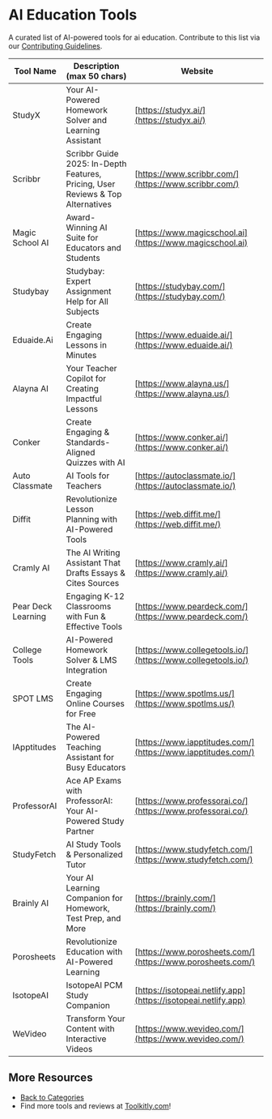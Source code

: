 # AI Education Tools

A curated list of AI-powered tools for ai education. Contribute to this list via our [Contributing Guidelines](../CONTRIBUTING.md).

| Tool Name | Description (max 50 chars) | Website |
|-----------|----------------------------|---------|
| StudyX | Your AI-Powered Homework Solver and Learning Assistant | [https://studyx.ai/](https://studyx.ai/) |
| Scribbr | Scribbr Guide 2025: In-Depth Features, Pricing, User Reviews & Top Alternatives | [https://www.scribbr.com/](https://www.scribbr.com/) |
| Magic School AI | Award-Winning AI Suite for Educators and Students | [https://www.magicschool.ai](https://www.magicschool.ai) |
| Studybay | Studybay: Expert Assignment Help for All Subjects | [https://studybay.com/](https://studybay.com/) |
| Eduaide.Ai | Create Engaging Lessons in Minutes | [https://www.eduaide.ai/](https://www.eduaide.ai/) |
| Alayna AI | Your Teacher Copilot for Creating Impactful Lessons | [https://www.alayna.us/](https://www.alayna.us/) |
| Conker | Create Engaging & Standards-Aligned Quizzes with AI | [https://www.conker.ai/](https://www.conker.ai/) |
| Auto Classmate | AI Tools for Teachers | [https://autoclassmate.io/](https://autoclassmate.io/) |
| Diffit | Revolutionize Lesson Planning with AI-Powered Tools | [https://web.diffit.me/](https://web.diffit.me/) |
| Cramly AI | The AI Writing Assistant That Drafts Essays & Cites Sources | [https://www.cramly.ai/](https://www.cramly.ai/) |
| Pear Deck Learning | Engaging K-12 Classrooms with Fun & Effective Tools | [https://www.peardeck.com/](https://www.peardeck.com/) |
| College Tools | AI-Powered Homework Solver & LMS Integration | [https://www.collegetools.io/](https://www.collegetools.io/) |
| SPOT LMS | Create Engaging Online Courses for Free | [https://www.spotlms.us/](https://www.spotlms.us/) |
| IApptitudes | The AI-Powered Teaching Assistant for Busy Educators | [https://www.iapptitudes.com/](https://www.iapptitudes.com/) |
| ProfessorAI | Ace AP Exams with ProfessorAI: Your AI-Powered Study Partner | [https://www.professorai.co/](https://www.professorai.co/) |
| StudyFetch | AI Study Tools & Personalized Tutor | [https://www.studyfetch.com/](https://www.studyfetch.com/) |
| Brainly AI | Your AI Learning Companion for Homework, Test Prep, and More | [https://brainly.com/](https://brainly.com/) |
| Porosheets | Revolutionize Education with AI-Powered Learning | [https://www.porosheets.com/](https://www.porosheets.com/) |
| IsotopeAI | IsotopeAI PCM Study Companion | [https://isotopeai.netlify.app](https://isotopeai.netlify.app) |
| WeVideo | Transform Your Content with Interactive Videos | [https://www.wevideo.com/](https://www.wevideo.com/) |

## More Resources
- [Back to Categories](../README.md)
- Find more tools and reviews at [Toolkitly.com](https://toolkitly.com)!
